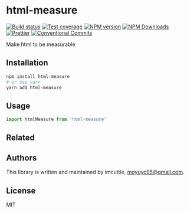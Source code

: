 # html-measure

[![Build status](https://img.shields.io/travis/imcuttle/html-measure/master.svg?style=flat-square)](https://travis-ci.org/imcuttle/html-measure)
[![Test coverage](https://img.shields.io/codecov/c/github/imcuttle/html-measure.svg?style=flat-square)](https://codecov.io/github/imcuttle/html-measure?branch=master)
[![NPM version](https://img.shields.io/npm/v/html-measure.svg?style=flat-square)](https://www.npmjs.com/package/html-measure)
[![NPM Downloads](https://img.shields.io/npm/dm/html-measure.svg?style=flat-square&maxAge=43200)](https://www.npmjs.com/package/html-measure)
[![Prettier](https://img.shields.io/badge/code_style-prettier-ff69b4.svg?style=flat-square)](https://prettier.io/)
[![Conventional Commits](https://img.shields.io/badge/Conventional%20Commits-1.0.0-yellow.svg)](https://conventionalcommits.org)

Make html to be measurable

## Installation

```bash
npm install html-measure
# or use yarn
yarn add html-measure
```

## Usage

```javascript
import htmlMeasure from 'html-measure'
```

## Related

## Authors

This library is written and maintained by imcuttle, [moyuyc95@gmail.com](mailto:moyuyc95@gmail.com).

## License

MIT
